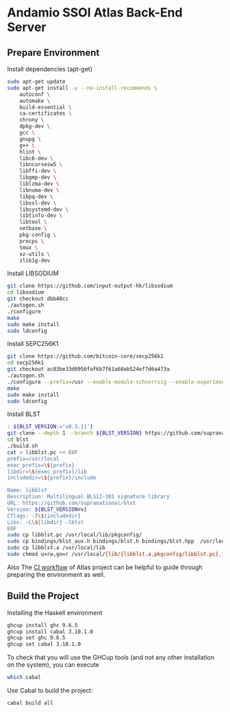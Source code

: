 # Andamio SSOI Atlas Back-End Server

## Prepare Environment

Install dependencies (apt-get)

```bash
sudo apt-get update
sudo apt-get install -y --no-install-recommends \
    autoconf \
    automake \
    build-essential \
    ca-certificates \
    chrony \
    dpkg-dev \
    gcc \
    gnupg \
    g++ \
    hlint \
    libc6-dev \
    libncursesw5 \
    libffi-dev \
    libgmp-dev \
    liblzma-dev \
    libnuma-dev \
    libpq-dev \
    libssl-dev \
    libsystemd-dev \
    libtinfo-dev \
    libtool \
    netbase \
    pkg-config \
    procps \
    tmux \
    xz-utils \
    zlib1g-dev
```

Install LIBSODIUM

```bash
git clone https://github.com/input-output-hk/libsodium
cd libsodium
git checkout dbb48cc
./autogen.sh
./configure
make
sudo make install
sudo ldconfig
```

Install SEPC256K1

```bash
git clone https://github.com/bitcoin-core/secp256k1
cd secp256k1
git checkout ac83be33d0956faf6b7f61a60ab524ef7d6a473a
./autogen.sh
./configure --prefix=/usr --enable-module-schnorrsig --enable-experimental
make
sudo make install
sudo ldconfig
```

Install BLST

```bash
: ${BLST_VERSION:='v0.3.11'}
git clone --depth 1 --branch ${BLST_VERSION} https://github.com/supranational/blst
cd blst
./build.sh
cat > libblst.pc << EOF
prefix=/usr/local
exec_prefix=\${prefix}
libdir=\${exec_prefix}/lib
includedir=\${prefix}/include

Name: libblst
Description: Multilingual BLS12-381 signature library
URL: https://github.com/supranational/blst
Version: ${BLST_VERSION#v}
Cflags: -I\${includedir}
Libs: -L\${libdir} -lblst
EOF
sudo cp libblst.pc /usr/local/lib/pkgconfig/
sudo cp bindings/blst_aux.h bindings/blst.h bindings/blst.hpp  /usr/local/include/
sudo cp libblst.a /usr/local/lib
sudo chmod u=rw,go=r /usr/local/{lib/{libblst.a,pkgconfig/libblst.pc},include/{blst.{h,hpp},blst_aux.h}}
```

Also The [CI workflow](https://github.com/geniusyield/atlas/blob/fe204293b9a72b83cfc0e9789c9f1221e8753e6a/.github/workflows/haskell.yml) of Atlas project can be helpful to guide through preparing the environment as well.

## Build the Project

Installing the Haskell environment

```bash
ghcup install ghc 9.6.5
ghcup install cabal 3.10.1.0
ghcup set ghc 9.6.5
ghcup set cabal 3.10.1.0
```

To check that you will use the GHCup tools (and not any other installation on the system), you can execute

```bash
which cabal
```

Use Cabal to build the project:

```sh
cabal build all
```